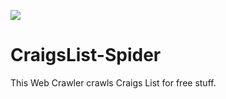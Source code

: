 ![](https://1drv.ms/i/s!Aok5WRRm0Gxfn1NF005oSu8Xfqdn)

# CraigsList-Spider
This Web Crawler crawls Craigs List for free stuff.  
